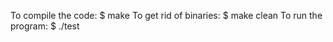 To compile the code:
   $ make
To get rid of binaries:
   $ make clean
To run the program:
   $ ./test
